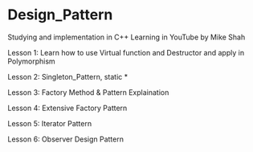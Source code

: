 # Design_Pattern
Studying and implementation in C++
Learning in YouTube by Mike Shah

Lesson 1: Learn how to use Virtual function and Destructor and apply in Polymorphism

Lesson 2: Singleton_Pattern, static *

Lesson 3: Factory Method & Pattern Explaination

Lesson 4: Extensive Factory Pattern

Lesson 5: Iterator Pattern

Lesson 6: Observer Design Pattern
